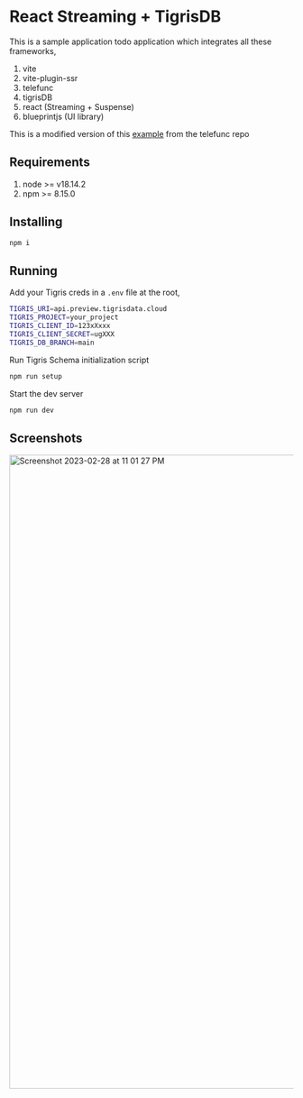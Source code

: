 # React Streaming + TigrisDB

This is a sample application todo application which integrates all these frameworks,

1. vite 
2. vite-plugin-ssr
3. telefunc
4. tigrisDB
5. react (Streaming + Suspense)
6. blueprintjs (UI library)

This is a modified version of this [example](https://github.com/brillout/telefunc/tree/main/examples/react-streaming) from the telefunc repo

## Requirements

1. node >= v18.14.2
2. npm >= 8.15.0

## Installing

```sh
npm i
```

## Running

Add your Tigris creds in a `.env` file at the root,

```sh
TIGRIS_URI=api.preview.tigrisdata.cloud
TIGRIS_PROJECT=your_project
TIGRIS_CLIENT_ID=123xXxxx
TIGRIS_CLIENT_SECRET=ugXXX
TIGRIS_DB_BRANCH=main
```

Run Tigris Schema initialization script
```sh
npm run setup
```

Start the dev server
```sh
npm run dev
```

## Screenshots

<img width="1125" alt="Screenshot 2023-02-28 at 11 01 27 PM" src="https://user-images.githubusercontent.com/1687946/221931974-eb9d291c-eb43-4ef9-9646-7932148bb0d2.png">


